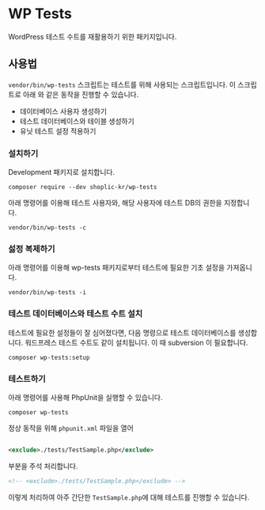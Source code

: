# WP Tests

WordPress 테스트 수트를 재활용하기 위한 패키지입니다.

## 사용법

`vendor/bin/wp-tests` 스크립트는 테스트를 위해 사용되는 스크립트입니다.
이 스크립트로 아래 와 같은 동작을 진행할 수 있습니다.

- 데이터베이스 사용자 생성하기
- 테스트 데이터베이스와 테이블 생성하기
- 유닛 테스트 설정 적용하기

### 설치하기

Development 패키지로 설치합니다.

```
composer require --dev shoplic-kr/wp-tests
```

아래 명령어를 이용해 테스트 사용자와, 해당 사용자에 테스트 DB의 권한을 지정합니다.

```
vendor/bin/wp-tests -c
```

### 섫정 복제하기

아래 명령어를 이용해 wp-tests 패키지로부터 테스트에 필요한 기초 설정을 가져옵니다.

```
vendor/bin/wp-tests -i
```

### 테스트 데이터베이스와 테스트 수트 설치

테스트에 필요한 설정들이 잘 심어졌다면, 다음 명령으로 테스트 데이터베이스를 생성합니다.
워드프레스 테스트 수트도 같이 설치됩니다. 이 때 subversion 이 필요합니다.

```
composer wp-tests:setup
```

### 테스트하기

아래 명령어를 사용해 PhpUnit을 실행할 수 있습니다.

```
composer wp-tests
```

정상 동작을 위해 `phpunit.xml` 파일을 열어

```xml

<exclude>./tests/TestSample.php</exclude>
```

부분을 주석 처리합니다.

```xml
<!-- <exclude>./tests/TestSample.php</exclude> -->
```

이렇게 처리하여 아주 간단한 `TestSample.php`에 대해 테스트를 진행할 수 있습니다.
